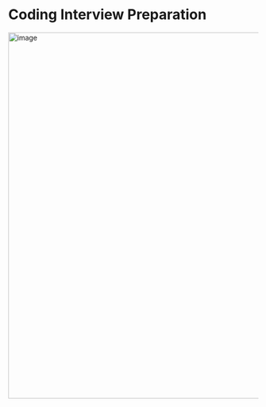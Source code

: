 # Coding Interview Preparation
<img width="737" alt="image" src="https://github.com/donghwui/Meta-Backend-Developer/assets/63986023/0eeffa5a-ce66-4493-bed9-dba72eb6a8f3">
